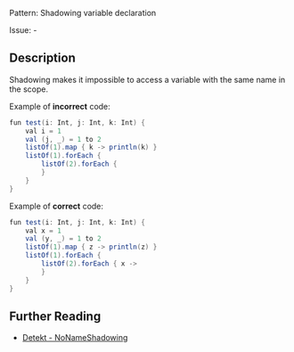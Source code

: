 Pattern: Shadowing variable declaration

Issue: -

## Description

Shadowing makes it impossible to access a variable with the same name in the scope.

Example of **incorrect** code:

```java
fun test(i: Int, j: Int, k: Int) {
    val i = 1
    val (j, _) = 1 to 2
    listOf(1).map { k -> println(k) }
    listOf(1).forEach {
        listOf(2).forEach {
        }
    }
}
```

Example of **correct** code:

```java
fun test(i: Int, j: Int, k: Int) {
    val x = 1
    val (y, _) = 1 to 2
    listOf(1).map { z -> println(z) }
    listOf(1).forEach {
        listOf(2).forEach { x ->
        }
    }
}
```

## Further Reading

* [Detekt - NoNameShadowing](https://detekt.dev/docs/rules/naming/#nonameshadowing)